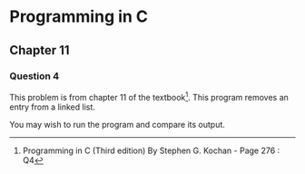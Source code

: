 # Programming in C
## Chapter 11
### Question 4

This problem is from chapter 11 of the textbook[^1]. This program removes an entry from a linked list.

You may wish to run the program and compare its output.


[^1]: Programming in C (Third edition) By Stephen G. Kochan - Page 276 : Q4